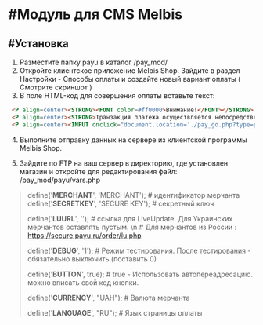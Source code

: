 #Модуль для CMS Melbis
======

#Установка
-------------
1. Разместите папку payu в каталог /pay_mod/
2. Откройте клиентское приложение Melbis Shop. Зайдите в раздел Настройки - Способы оплаты и создайте новый вариант оплаты ( Смотрите скриншот )
3. В поле HTML-код для совершения оплаты вставьте текст:
```HTML
 <P align=center><STRONG><FONT color=#ff0000>Внимание!</FONT></STRONG> </P>
 <P align=center><STRONG>Транзакция платежа осуществляется непосредственно на защищенном сайте компании PayU.</STRONG></P><BR>
 <P align=center><INPUT onclick="document.location='./pay_go.php?type=payu&amp;{PHPSESSID}'" type=button value="Оплатить"></P>
```
4. Выполните отправку данных на сервере из клиентской программы Melbis Shop.

5. Зайдите по FTP на ваш сервер в директорию, где установлен магазин и откройте для редактирования файл: /pay_mod/payu/vars.php

>	define('__MERCHANT__', 'MERCHANT'); # идентификатор мерчанта
>	define('__SECRETKEY__', 'SECURE KEY'); # секретный ключ
>
>define('__LUURL__', ''); # ссылка для LiveUpdate. Для Украинских мерчантов оставлять пустым. \n
>						 # Для мерчантов из России : https://secure.payu.ru/order/lu.php
>
>define('__DEBUG__', '1'); # Режим тестирования.  После тестирования - обязательно выключить (поставить 0)
>
>define('__BUTTON__', true); # true - Использовать автопереадресацию. можно вписать свой код кнопки.  
>
>define('__CURRENCY__', "UAH"); # Валюта мерчанта
>
>define('__LANGUAGE__', "RU"); # Язык страницы оплаты


